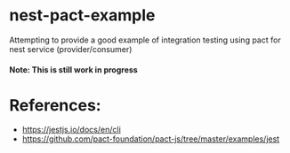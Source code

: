 # nest-pact-example

Attempting to provide a good example of integration testing using pact for nest service (provider/consumer)

#### Note: This is still work in progress

# References:
-  <https://jestjs.io/docs/en/cli>
-  <https://github.com/pact-foundation/pact-js/tree/master/examples/jest>